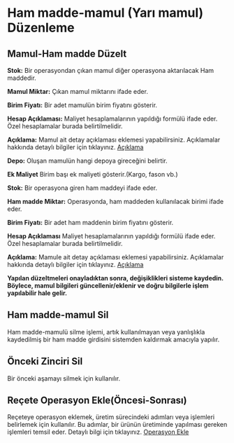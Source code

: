 
# Ham madde-mamul (Yarı mamul) Düzenleme

## Mamul-Ham madde Düzelt 

**Stok:** Bir operasyondan çıkan mamul diğer operasyona aktarılacak Ham maddedir.

**Mamul Miktar:** Çıkan mamul miktarını ifade eder.

**Birim Fiyatı:** Bir adet mamulün birim fiyatını gösterir.

**Hesap Açıklaması:** Maliyet hesaplamalarının yapıldığı formülü ifade eder. Özel hesaplamalar burada belirtilmelidir.

**Açıklama:** Mamul ait detay açıklaması eklemesi yapabilirsiniz. Açıklamalar hakkında detaylı bilgiler için tıklayınız. [Açıklama](../TemelOzellikler/Aciklama.md)

**Depo:** Oluşan mamulün hangi depoya gireceğini belirtir.

**Ek Maliyet** Birim başı ek maliyeti gösterir.(Kargo, fason vb.)

**Stok:** Bir operasyona giren ham maddeyi ifade eder.

**Ham madde Miktar:** Operasyonda, ham maddeden kullanılacak birimi ifade eder. 

**Birim Fiyatı:** Bir adet ham maddenin birim fiyatını gösterir.

**Hesap Açıklaması** Maliyet hesaplamalarının yapıldığı formülü ifade eder. Özel hesaplamalar burada belirtilmelidir.

**Açıklama:** Mamule ait detay açıklaması eklemesi yapabilirsiniz. Açıklamalar hakkında detaylı bilgiler için tıklayınız. [Açıklama](../TemelOzellikler/Aciklama.md)

**Yapılan düzeltmeleri onayladıktan sonra, değişiklikleri sisteme kaydedin. Böylece, mamul bilgileri güncellenir/eklenir ve doğru bilgilerle işlem yapılabilir hale gelir.**

## Ham madde-mamul Sil

Ham madde-mamulü silme işlemi, artık kullanılmayan veya yanlışlıkla kaydedilmiş bir ham madde girdisini sistemden kaldırmak amacıyla yapılır.

## Önceki Zinciri Sil

Bir önceki aşamayı silmek için kullanılır. 

## Reçete Operasyon Ekle(Öncesi-Sonrası)

Reçeteye operasyon eklemek, üretim sürecindeki adımları veya işlemleri belirlemek için kullanılır. 
Bu adımlar, bir ürünün üretiminde yapılması gereken işlemleri temsil eder. 
Detaylı bilgi için tıklayınız. [Operasyon Ekle](../Uretim/OperasyonEkle.md)


